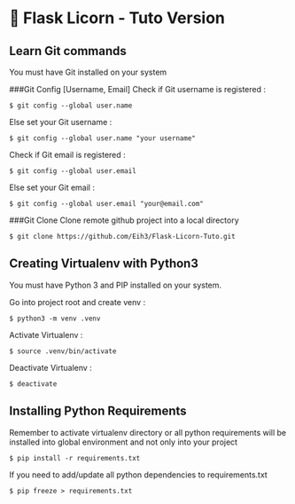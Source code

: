 :rainbow: Flask Licorn - Tuto Version
===========================

## Learn Git commands
You must have Git installed on your system

###Git Config [Username, Email]
Check if Git username is registered :
``` shell
$ git config --global user.name 
```
Else set your Git username :
``` shell
$ git config --global user.name "your username"
```
Check if Git email is registered :
``` shell
$ git config --global user.email 
```
Else set your Git email :
``` shell
$ git config --global user.email "your@email.com"
```

###Git Clone 
Clone remote github project into a local directory

``` shell
$ git clone https://github.com/Eih3/Flask-Licorn-Tuto.git
```

## Creating Virtualenv with Python3
You must have Python 3 and PIP installed on your system.

Go into project root and create venv :
``` shell
$ python3 -m venv .venv 
```

Activate Virtualenv :
``` shell
$ source .venv/bin/activate
```

Deactivate Virtualenv :
``` shell
$ deactivate
```

## Installing Python Requirements
Remember to activate virtualenv directory or all python requirements will be installed
into global environment and not only into your project

``` shell
$ pip install -r requirements.txt
```

If you need to add/update all python dependencies to requirements.txt
``` shell
$ pip freeze > requirements.txt
```